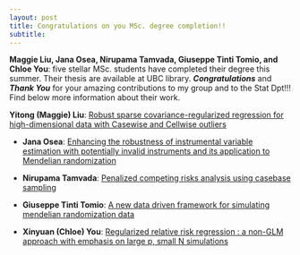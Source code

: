 ```yaml
---
layout: post
title: Congratulations on you MSc. degree completion!!
subtitle: 
---
```


**Maggie Liu, Jana Osea, Nirupama Tamvada, Giuseppe Tinti Tomio, and Chloe You**: five stellar MSc. students have completed their degree this summer. Their thesis are available at UBC library. ***Congratulations*** and ***Thank You*** for your amazing contributions to my group and to the Stat Dpt!!! Find below more information about their work.

**Yitong (Maggie) Liu**: [Robust sparse covariance-regularized regression for high-dimensional data with Casewise and Cellwise outliers](https://open.library.ubc.ca/soa/cIRcle/collections/ubctheses/24/items/1.0435703?o=6)

- **Jana Osea**: [Enhancing the robustness of instrumental variable estimation with potentially invalid instruments and its application to Mendelian randomization](https://open.library.ubc.ca/soa/cIRcle/collections/ubctheses/24/items/1.0435267?o=1)

- **Nirupama Tamvada**: [Penalized competing risks analysis using casebase sampling](https://open.library.ubc.ca/soa/cIRcle/collections/ubctheses/24/items/1.0435526?o=2)

- **Giuseppe Tinti Tomio**: [A new data driven framework for simulating mendelian randomization data](https://open.library.ubc.ca/soa/cIRcle/collections/ubctheses/24/items/1.0435751?o=7)

- **Xinyuan (Chloe) You**: [Regularized relative risk regression : a non-GLM approach with emphasis on large p, small N simulations](https://open.library.ubc.ca/soa/cIRcle/collections/ubctheses/24/items/1.0435556?o=3)

